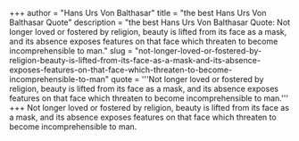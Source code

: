 +++
author = "Hans Urs Von Balthasar"
title = "the best Hans Urs Von Balthasar Quote"
description = "the best Hans Urs Von Balthasar Quote: Not longer loved or fostered by religion, beauty is lifted from its face as a mask, and its absence exposes features on that face which threaten to become incomprehensible to man."
slug = "not-longer-loved-or-fostered-by-religion-beauty-is-lifted-from-its-face-as-a-mask-and-its-absence-exposes-features-on-that-face-which-threaten-to-become-incomprehensible-to-man"
quote = '''Not longer loved or fostered by religion, beauty is lifted from its face as a mask, and its absence exposes features on that face which threaten to become incomprehensible to man.'''
+++
Not longer loved or fostered by religion, beauty is lifted from its face as a mask, and its absence exposes features on that face which threaten to become incomprehensible to man.
